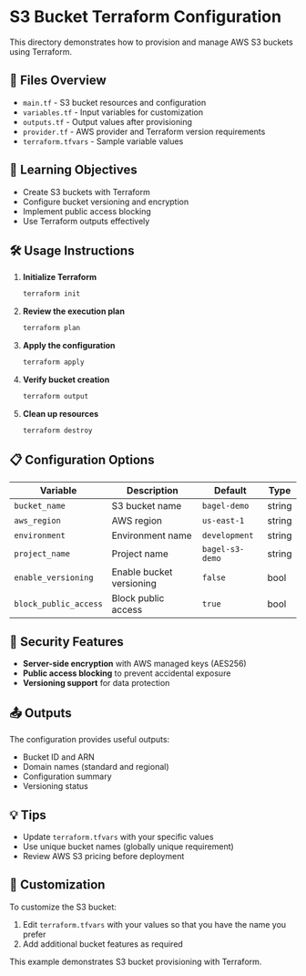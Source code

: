 # S3 Bucket Terraform Configuration

This directory demonstrates how to provision and manage AWS S3 buckets using Terraform.

## 📁 Files Overview

- `main.tf` - S3 bucket resources and configuration
- `variables.tf` - Input variables for customization
- `outputs.tf` - Output values after provisioning
- `provider.tf` - AWS provider and Terraform version requirements
- `terraform.tfvars` - Sample variable values

## 🎯 Learning Objectives

- Create S3 buckets with Terraform
- Configure bucket versioning and encryption
- Implement public access blocking
- Use Terraform outputs effectively

## 🛠️ Usage Instructions

1. **Initialize Terraform**
   ```powershell
   terraform init
   ```

2. **Review the execution plan**
   ```powershell
   terraform plan
   ```

3. **Apply the configuration**
   ```powershell
   terraform apply
   ```

4. **Verify bucket creation**
   ```powershell
   terraform output
   ```

5. **Clean up resources**
   ```powershell
   terraform destroy
   ```

## 📋 Configuration Options

| Variable | Description | Default | Type |
|----------|-------------|---------|------|
| `bucket_name` | S3 bucket name | `bagel-demo` | string |
| `aws_region` | AWS region | `us-east-1` | string |
| `environment` | Environment name | `development` | string |
| `project_name` | Project name | `bagel-s3-demo` | string |
| `enable_versioning` | Enable bucket versioning | `false` | bool |
| `block_public_access` | Block public access | `true` | bool |

## 🔐 Security Features

- **Server-side encryption** with AWS managed keys (AES256)
- **Public access blocking** to prevent accidental exposure
- **Versioning support** for data protection

## 📤 Outputs

The configuration provides useful outputs:
- Bucket ID and ARN
- Domain names (standard and regional)
- Configuration summary
- Versioning status

## 💡 Tips

- Update `terraform.tfvars` with your specific values
- Use unique bucket names (globally unique requirement)
- Review AWS S3 pricing before deployment

## 🔧 Customization

To customize the S3 bucket:
1. Edit `terraform.tfvars` with your values so that you have the name you prefer
2. Add additional bucket features as required

This example demonstrates S3 bucket provisioning with Terraform.
